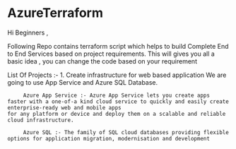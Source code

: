 # AzureTerraform

Hi Beginners ,

Following Repo contains terraform script which helps to build Complete End to End Services based on project requirements. This will gives you all a basic idea , you can change the code based on your requirement

 
List Of Projects :- 
      1. Create infrastructure for web based application 
         We are going to use App Service and Azure SQL Database. 
         
         Azure App Service :- Azure App Service lets you create apps faster with a one-of-a kind cloud service to quickly and easily create enterprise-ready web and mobile apps                                 for any platform or device and deploy them on a scalable and reliable cloud infrastructure.
         
         Azure SQL :- The family of SQL cloud databases providing flexible options for application migration, modernisation and development
         
      
      
      
   









